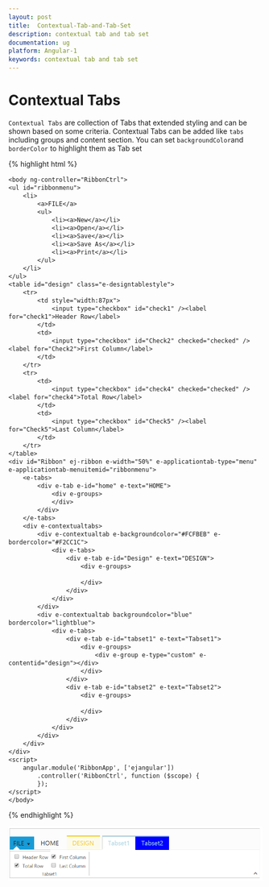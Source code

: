 ```yaml
---
layout: post
title:  Contextual-Tab-and-Tab-Set
description: contextual tab and tab set
documentation: ug
platform: Angular-1
keywords: contextual tab and tab set
---
```


# Contextual Tabs

`Contextual Tabs` are collection of Tabs that extended styling and can be shown based on some criteria. Contextual Tabs can be added like `tabs` including groups and content section. You can set `backgroundColor`and `borderColor` to highlight them as Tab set

{% highlight html %}

    <body ng-controller="RibbonCtrl">
    <ul id="ribbonmenu">
        <li>
            <a>FILE</a>
            <ul>
                <li><a>New</a></li>
                <li><a>Open</a></li>
                <li><a>Save</a></li>
                <li><a>Save As</a></li>
                <li><a>Print</a></li>
            </ul>
        </li>
    </ul>
    <table id="design" class="e-designtablestyle">
        <tr>
            <td style="width:87px">
                <input type="checkbox" id="check1" /><label for="check1">Header Row</label>
            </td>
            <td>
                <input type="checkbox" id="Check2" checked="checked" /><label for="Check2">First Column</label>
            </td>
        </tr>
        <tr>
            <td>
                <input type="checkbox" id="check4" checked="checked" /><label for="check4">Total Row</label>
            </td>
            <td>
                <input type="checkbox" id="Check5" /><label for="Check5">Last Column</label>
            </td>
        </tr>
    </table>
    <div id="Ribbon" ej-ribbon e-width="50%" e-applicationtab-type="menu" e-applicationtab-menuitemid="ribbonmenu">
        <e-tabs>
            <div e-tab e-id="home" e-text="HOME">
                <div e-groups>
                </div>
            </div>
        </e-tabs>
        <div e-contextualtabs>
            <div e-contextualtab e-backgroundcolor="#FCFBEB" e-bordercolor="#F2CC1C">
                <div e-tabs>
                    <div e-tab e-id="Design" e-text="DESIGN">
                        <div e-groups>

                        </div>
                    </div>
                </div>
            </div>
            <div e-contextualtab backgroundcolor="blue" bordercolor="lightblue">
                <div e-tabs>
                    <div e-tab e-id="tabset1" e-text="Tabset1">
                        <div e-groups>
                            <div e-group e-type="custom" e-contentid="design"></div>
                        </div>
                    </div>
                    <div e-tab e-id="tabset2" e-text="Tabset2">
                        <div e-groups>

                        </div>
                    </div>
                </div>
            </div>
        </div>
    </div>
    <script>
        angular.module('RibbonApp', ['ejangular'])
            .controller('RibbonCtrl', function ($scope) {
            });
    </script>
    </body>
    
{% endhighlight %}


![](Contextual-Tab-and-Tab-Set_images/Contextual-Tab-and-Tab-Set_img1.png)

